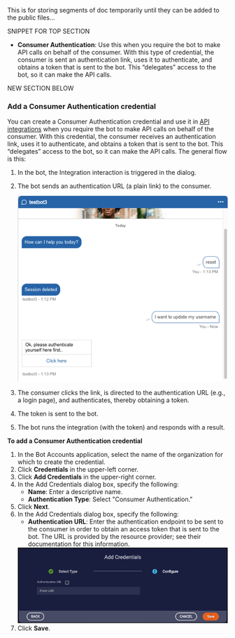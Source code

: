 This is for storing segments of doc temporarily until they can be added to the public files...

SNIPPET FOR TOP SECTION

- **Consumer Authentication**: Use this when you require the bot to make API calls on behalf of the consumer. With this type of credential, the consumer is sent an authentication link, uses it to authenticate, and obtains a token that is sent to the bot. This “delegates” access to the bot, so it can make the API calls.

NEW SECTION BELOW

### Add a Consumer Authentication credential

You can create a Consumer Authentication credential and use it in [API integrations](conversation-builder-integrations-api-integrations.html) when you require the bot to make API calls on behalf of the consumer. With this credential, the consumer receives an authentication link, uses it to authenticate, and obtains a token that is sent to the bot. This “delegates” access to the bot, so it can make the API calls. The general flow is this:

1. In the bot, the Integration interaction is triggered in the dialog.
2. The bot sends an authentication URL (a plain link) to the consumer.

    <img class="fancyimage" style="width:500px" src="img/ConvoBuilder/creds_consumer_auth_2.png">

3. The consumer clicks the link, is directed to the authentication URL (e.g., a login page), and authenticates, thereby obtaining a token.
4. The token is sent to the bot.
5. The bot runs the integration (with the token) and responds with a result.

**To add a Consumer Authentication credential**

1. In the Bot Accounts application, select the name of the organization for which to create the credential.
2. Click **Credentials** in the upper-left corner.
3. Click **Add Credentials** in the upper-right corner.
4. In the Add Credentials dialog box, specify the following:
    * **Name**: Enter a descriptive name.
    * **Authentication Type**: Select "Consumer Authentication."
5. Click **Next**.
6. In the Add Credentials dialog box, specify the following:
    * **Authentication URL**: Enter the authentication endpoint to be sent to the consumer in order to obtain an access token that is sent to the bot. The URL is provided by the resource provider; see their documentation for this information.
    <img class="fancyimage" style="width:700px" src="img/ConvoBuilder/creds_consumer_auth_1.png">
7. Click **Save**.
